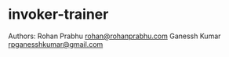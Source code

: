 invoker-trainer
===============

Authors: Rohan Prabhu  <rohan@rohanprabhu.com>
         Ganessh Kumar <rpganesshkumar@gmail.com>

